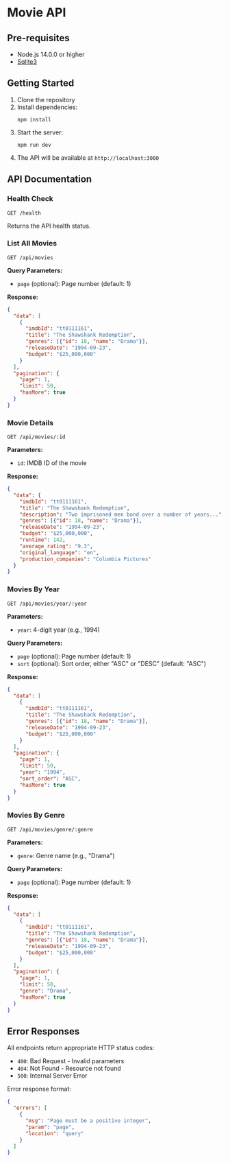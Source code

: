 # Movie API

## Pre-requisites

* Node.js 14.0.0 or higher
* [Sqlite3](http://www.sqlitetutorial.net/)

## Getting Started

1. Clone the repository
2. Install dependencies:
   ```
   npm install
   ```
3. Start the server:
   ```
   npm run dev
   ```
4. The API will be available at `http://localhost:3000`

## API Documentation

### Health Check
```
GET /health
```
Returns the API health status.

### List All Movies
```
GET /api/movies
```
**Query Parameters:**
- `page` (optional): Page number (default: 1)

**Response:**
```json
{
  "data": [
    {
      "imdbId": "tt0111161",
      "title": "The Shawshank Redemption",
      "genres": [{"id": 18, "name": "Drama"}],
      "releaseDate": "1994-09-23",
      "budget": "$25,000,000"
    }
  ],
  "pagination": {
    "page": 1,
    "limit": 50,
    "hasMore": true
  }
}
```

### Movie Details
```
GET /api/movies/:id
```
**Parameters:**
- `id`: IMDB ID of the movie

**Response:**
```json
{
  "data": {
    "imdbId": "tt0111161",
    "title": "The Shawshank Redemption",
    "description": "Two imprisoned men bond over a number of years...",
    "genres": [{"id": 18, "name": "Drama"}],
    "releaseDate": "1994-09-23",
    "budget": "$25,000,000",
    "runtime": 142,
    "average_rating": "9.3",
    "original_language": "en",
    "production_companies": "Columbia Pictures"
  }
}
```

### Movies By Year
```
GET /api/movies/year/:year
```
**Parameters:**
- `year`: 4-digit year (e.g., 1994)

**Query Parameters:**
- `page` (optional): Page number (default: 1)
- `sort` (optional): Sort order, either "ASC" or "DESC" (default: "ASC")

**Response:**
```json
{
  "data": [
    {
      "imdbId": "tt0111161",
      "title": "The Shawshank Redemption",
      "genres": [{"id": 18, "name": "Drama"}],
      "releaseDate": "1994-09-23",
      "budget": "$25,000,000"
    }
  ],
  "pagination": {
    "page": 1,
    "limit": 50,
    "year": "1994",
    "sort_order": "ASC",
    "hasMore": true
  }
}
```

### Movies By Genre
```
GET /api/movies/genre/:genre
```
**Parameters:**
- `genre`: Genre name (e.g., "Drama")

**Query Parameters:**
- `page` (optional): Page number (default: 1)

**Response:**
```json
{
  "data": [
    {
      "imdbId": "tt0111161",
      "title": "The Shawshank Redemption",
      "genres": [{"id": 18, "name": "Drama"}],
      "releaseDate": "1994-09-23",
      "budget": "$25,000,000"
    }
  ],
  "pagination": {
    "page": 1,
    "limit": 50,
    "genre": "Drama",
    "hasMore": true
  }
}
```

## Error Responses
All endpoints return appropriate HTTP status codes:
- `400`: Bad Request - Invalid parameters
- `404`: Not Found - Resource not found
- `500`: Internal Server Error

Error response format:
```json
{
  "errors": [
    {
      "msg": "Page must be a positive integer",
      "param": "page",
      "location": "query"
    }
  ]
}
```